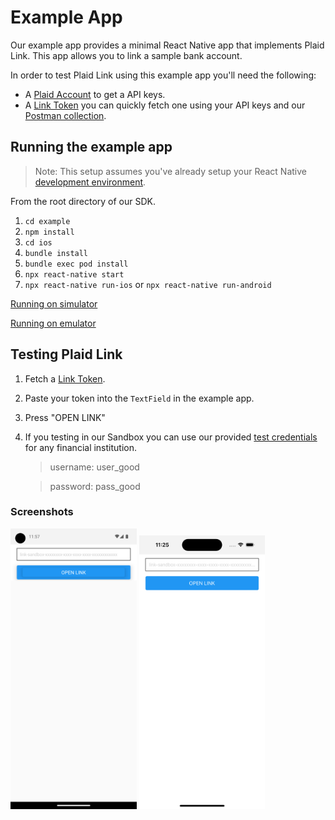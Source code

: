 # Example App

Our example app provides a minimal React Native app that implements Plaid Link. This app allows you to link a sample bank account.

In order to test Plaid Link using this example app you'll need the following:

- A [Plaid Account](https://dashboard.plaid.com/signup) to get a API keys.
- A [Link Token](https://plaid.com/docs/api/tokens/#linktokencreate) you can quickly fetch one using your API keys and our [Postman collection](https://github.com/plaid/plaid-postman).

## Running the example app

> Note: This setup assumes you've already setup your React Native [development environment](https://reactnative.dev/docs/environment-setup). 

From the root directory of our SDK. 

1. `cd example`
2. `npm install`
3. `cd ios`
4. `bundle install`
5. `bundle exec pod install`
6. `npx react-native start`
7. `npx react-native run-ios` or `npx react-native run-android`

[Running on simulator](https://reactnative.dev/docs/running-on-simulator-ios)

[Running on emulator](https://stackoverflow.com/a/63994477/7245977)

## Testing Plaid Link

1. Fetch a [Link Token](https://plaid.com/docs/api/tokens/#linktokencreate).
2. Paste your token into the `TextField` in the example app.
3. Press "OPEN LINK"
4. If you testing in our Sandbox you can use our provided [test credentials](https://plaid.com/docs/sandbox/test-credentials/) for any financial institution.

	> username: user_good
	
	> password: pass_good

### Screenshots

<img src=./images/android_screenshot.png width=40%>
<img src=./images/ios_screenshot.png width=40%>

